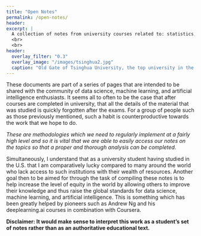 ```yaml
---
title: "Open Notes"
permalink: /open-notes/
header:
excerpt: |
  A collection of notes from university courses related to: statistics, machine learning, and artificial intelligence. These notes are reproduced in a format more easily referenceable to others and myself.
  <br>
  <br>
header:
  overlay_filter: "0.3"
  overlay_image: "/images/tsinghua2.jpg"
  caption: "Old Gate of Tsinghua University, the top university in the country, Beijing, China. Photo credit: [**Jaren Lim**](https://unsplash.com/@jarenlim)"
---
```


These documents are part of a series of pages that are intended to be shared with the community of data science, machine learning, and artificial intelligence enthusiasts. It seems all to often to be the case that after courses are completed in university, that all the details of the material that was studied is quickly forgotten after the exams. For a group of people such as those previously mentioned, such a habit is counterproductive towards the work that we hope to do.

*These are methodologies which we need to regularly implement at a fairly high level and so it is vital that we are able to easily access our notes on the topics so that a proper and thorough analysis can be completed.*

Simultaneously, I understand that as a university student having studied in the U.S. that I am comparatively lucky compared to many around the world who lack access to such institutions with their wealth of resources. Another goal then to be aimed for through the task of compiling these notes is to help increase the level of equity in the world by allowing others to improve their knowledge and thus raise the global standards for data science, machine learning, and artificial intelligence. This is something which has been greatly helped by pioneers such as Andrew Ng and his deeplearning.ai courses in combination with Coursera.

**Disclaimer: It would make sense to interpret this work as a student’s set of notes rather than as an authoritative educational text.**
